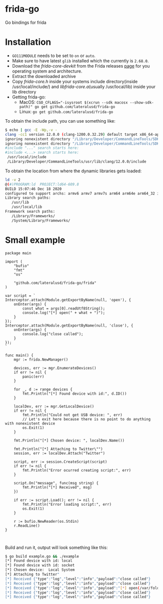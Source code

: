 # frida-go
Go bindings for frida

# Installation
* `GO111MODULE` needs to be set to `on` or `auto`.
* Make sure to have latest `glib` installed which the currently is `2.68.0`.
* Download the _frida-core-devkit_ from the Frida releases [page](https://github.com/frida/frida/releases/) for you operating system and architecture.
* Extract the downloaded archive
* Copy _frida-core.h_ inside your systems include directory(inside /usr/local/include/) and _libfrida-core.a_(usually /usr/local/lib) inside your lib directory
* Getting frida-go:
   * MacOS: `CGO_CFLAGS="-isysroot $(xcrun --sdk macosx --show-sdk-path)" go get github.com/lateralusd/frida-go`
   * Linux: `go get github.com/lateralusd/frida-go`

To obtain the include path, you can use something like:  
```bash
$ echo | gcc -E -Wp,-v -
clang -cc1 version 12.0.0 (clang-1200.0.32.29) default target x86_64-apple-darwin20.3.0
ignoring nonexistent directory "/Library/Developer/CommandLineTools/SDKs/MacOSX.sdk/usr/local/include"
ignoring nonexistent directory "/Library/Developer/CommandLineTools/SDKs/MacOSX.sdk/Library/Frameworks"
#include "..." search starts here:
#include <...> search starts here:
 /usr/local/include
 /Library/Developer/CommandLineTools/usr/lib/clang/12.0.0/include
 ```
 
 To obtain the location from where the dynamic libraries gets loaded:
 ```bash
 ld -v 2
@(#)PROGRAM:ld  PROJECT:ld64-609.8
BUILD 15:07:46 Dec 18 2020
configured to support archs: armv6 armv7 armv7s arm64 arm64e arm64_32 i386 x86_64 x86_64h armv6m armv7k armv7m armv7em
Library search paths:
	/usr/lib
	/usr/local/lib
Framework search paths:
	/Library/Frameworks/
	/System/Library/Frameworks/
```

# Small example
```golang
package main

import (
	"bufio"
	"fmt"
	"os"

	"github.com/lateralusd/frida-go/frida"
)

var script = `
Interceptor.attach(Module.getExportByName(null, 'open'), {
	onEnter(args) {
		const what = args[0].readUtf8String();
		console.log("[*] open(" + what + ")");
	}
});
Interceptor.attach(Module.getExportByName(null, 'close'), {
	onEnter(args) {
		console.log("close called");
	}
});
`

func main() {
	mgr := frida.NewManager()

	devices, err := mgr.EnumerateDevices()
	if err != nil {
		panic(err)
	}

	for _, d := range devices {
		fmt.Println("[*] Found device with id:", d.ID())
	}

	localDev, err := mgr.GetLocalDevice()
	if err != nil {
		fmt.Println("Could not get USB device: ", err)
		// Let's exit here because there is no point to do anything with nonexistent device
		os.Exit(1)
	}

	fmt.Println("[*] Chosen device: ", localDev.Name())

	fmt.Println("[*] Attaching to Twitter\"")
	session, err := localDev.Attach("Twitter")

	script, err := session.CreateScript(script)
	if err != nil {
		fmt.Println("Error ocurred creating script:", err)
	}

	script.On("message", func(msg string) {
		fmt.Println("[*] Received", msg)
	})

	if err := script.Load(); err != nil {
		fmt.Println("Error loading script:", err)
		os.Exit(1)
	}

	r := bufio.NewReader(os.Stdin)
	r.ReadLine()
}



```

Build and run it, output will look something like this:
```bash
$ go build example.go && ./example
[*] Found device with id: local
[*] Found device with id: socket
[*] Chosen device:  Local System
[*] Attaching to Twitter"
[*] Received {"type":"log","level":"info","payload":"close called"}
[*] Received {"type":"log","level":"info","payload":"close called"}
[*] Received {"type":"log","level":"info","payload":"[*] open(/var/folders/12/r9jwcyn16gs82k1vt0xfl7cm0000gn/T/maccatalyst.com.atebits.Tweetie2/TemporaryItems/NSIRD_Twitter_1mGUBd/fs_metrics_state)"}
[*] Received {"type":"log","level":"info","payload":"close called"}
[*] Received {"type":"log","level":"info","payload":"close called"}
```

